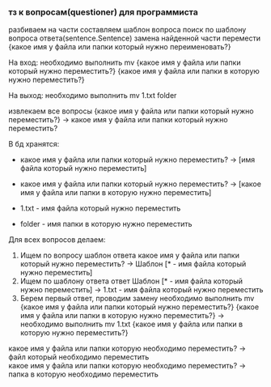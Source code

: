 ### тз к вопросам(questioner) для программиста

разбиваем на части
составляем шаблон вопроса
поиск по шаблону вопроса ответа(sentence.Sentence)
замена найденной части
перемести {какое имя у файла или папки который нужно переименовать?}

На вход:
необходимо выполнить mv {какое имя у файла или папки который нужно переместить?} {какое имя у файла или папки в которую нужно переместить?}

На выход:
необходимо выполнить mv 1.txt folder

извлекаем все вопросы
{какое имя у файла или папки который нужно переместить?} -> какое имя у файла или папки который нужно переместить?


В бд хранятся:
 + какое имя у файла или папки который нужно переместить? -> [имя файла который нужно переместить]
 + какое имя у файла или папки который нужно переместить? -> [какое имя у файла или папки в которую нужно переместить]

 + 1.txt - имя файла который нужно переместить
 + folder - имя папки в которую нужно переместить

Для всех вопросов делаем:
1. Ищем по вопросу шаблон ответа
   какое имя у файла или папки который нужно переместить? -> Шаблон [* - имя файла который нужно переместить]
2. Ищем по шаблону ответа ответ
   Шаблон [* - имя файла который нужно переместить] -> 1.txt - имя файла который нужно переместить
3. Берем первый ответ, проводим замену
   необходимо выполнить mv {какое имя у файла или папки который нужно переместить?} {какое имя у файла или папки в которую нужно переместить?} 
   -> 
   необходимо выполнить mv 1.txt {какое имя у файла или папки в которую нужно переместить?} 

какое имя у файла или папки которую необходимо переместить? -> файл который необходимо переместить <br>
какое имя у файла или папки которую необходимо переместить? -> папка в которую необходимо переместить